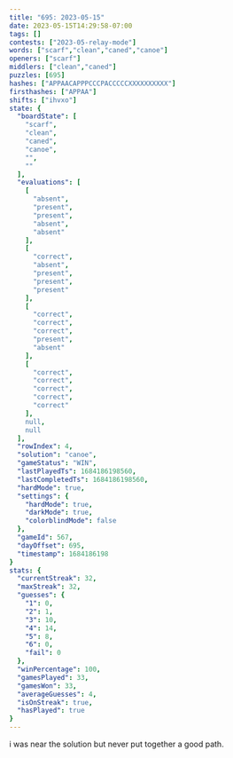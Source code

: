 ```yaml
---
title: "695: 2023-05-15"
date: 2023-05-15T14:29:58-07:00
tags: []
contests: ["2023-05-relay-mode"]
words: ["scarf","clean","caned","canoe"]
openers: ["scarf"]
middlers: ["clean","caned"]
puzzles: [695]
hashes: ["APPAACAPPPCCCPACCCCCXXXXXXXXXX"]
firsthashes: ["APPAA"]
shifts: ["ihvxo"]
state: {
  "boardState": [
    "scarf",
    "clean",
    "caned",
    "canoe",
    "",
    ""
  ],
  "evaluations": [
    [
      "absent",
      "present",
      "present",
      "absent",
      "absent"
    ],
    [
      "correct",
      "absent",
      "present",
      "present",
      "present"
    ],
    [
      "correct",
      "correct",
      "correct",
      "present",
      "absent"
    ],
    [
      "correct",
      "correct",
      "correct",
      "correct",
      "correct"
    ],
    null,
    null
  ],
  "rowIndex": 4,
  "solution": "canoe",
  "gameStatus": "WIN",
  "lastPlayedTs": 1684186198560,
  "lastCompletedTs": 1684186198560,
  "hardMode": true,
  "settings": {
    "hardMode": true,
    "darkMode": true,
    "colorblindMode": false
  },
  "gameId": 567,
  "dayOffset": 695,
  "timestamp": 1684186198
}
stats: {
  "currentStreak": 32,
  "maxStreak": 32,
  "guesses": {
    "1": 0,
    "2": 1,
    "3": 10,
    "4": 14,
    "5": 8,
    "6": 0,
    "fail": 0
  },
  "winPercentage": 100,
  "gamesPlayed": 33,
  "gamesWon": 33,
  "averageGuesses": 4,
  "isOnStreak": true,
  "hasPlayed": true
}
---
```

<!-- more -->
i was near the solution but never put together a good path. 
